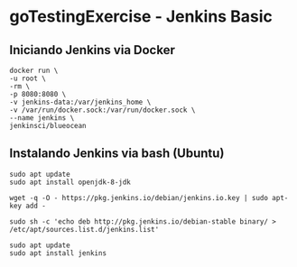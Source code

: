 # goTestingExercise - Jenkins Basic

## Iniciando Jenkins via Docker

```
docker run \
-u root \
-rm \
-p 8080:8080 \
-v jenkins-data:/var/jenkins_home \
-v /var/run/docker.sock:/var/run/docker.sock \
--name jenkins \
jenkinsci/blueocean
```


## Instalando Jenkins via bash (Ubuntu)

```
sudo apt update
sudo apt install openjdk-8-jdk

wget -q -O - https://pkg.jenkins.io/debian/jenkins.io.key | sudo apt-key add -

sudo sh -c 'echo deb http://pkg.jenkins.io/debian-stable binary/ > /etc/apt/sources.list.d/jenkins.list'

sudo apt update
sudo apt install jenkins
```

